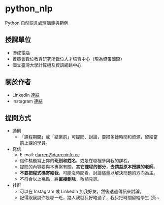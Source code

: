 # python_nlp
Python 自然語言處理講義與範例


## 授課單位
- 聯成電腦
- 資策會數位教育研究所數位人才培育中心（現為資策國際）
- 國立臺灣大學計算機及資訊網路中心   


## 關於作者
- LinkedIn [連結](https://www.linkedin.com/in/telunyang/)
- Instagram [連結](https://www.instagram.com/darreninfo.cc/)


## 提問方式
- 通則
  - 「課程期間」或「結業前」可提問、討論，要把多餘時間和資源，留給當前上課的學員。
- 寫信
	- E-mail: darren@darreninfo.cc
	- 信件標題寫上你的**班別和姓名**，或是在哪裡參與我的課程。
	- 提問的內容要與本專案有關，**其它課程的部分，去請益原本授課的老師**。
	- **不要把程式碼寄給我**，可能沒時間看，討論儘量以解決問題的方向為主。
	- 不符合以上幾點，將**直接刪除**，敬請見諒。
- 社群
  - 可以在 Instagram 或 LinkedIn 加我好友，然後透過傳訊來討論。
  - 記得跟我說你是哪一班，路人我就只好略過了，我只把時間留給學生 (茶~